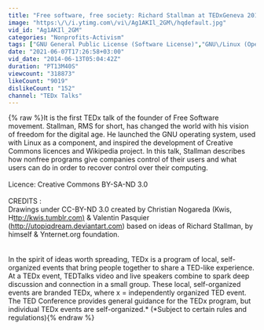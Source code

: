 ```yaml
---
title: "Free software, free society: Richard Stallman at TEDxGeneva 2014"
image: "https:\/\/i.ytimg.com\/vi\/Ag1AKIl_2GM\/hqdefault.jpg"
vid_id: "Ag1AKIl_2GM"
categories: "Nonprofits-Activism"
tags: ["GNU General Public License (Software License)","GNU\/Linux (Operating System)","ted"]
date: "2021-06-07T17:26:58+03:00"
vid_date: "2014-06-13T05:04:42Z"
duration: "PT13M40S"
viewcount: "318873"
likeCount: "9019"
dislikeCount: "152"
channel: "TEDx Talks"
---
```

{% raw %}It is the first TEDx talk of the founder of Free Software movement. Stallman, RMS for short, has changed the world with his vision of freedom for the digital age. He launched the GNU operating system, used with Linux as a component, and inspired the development of Creative Commons licences and Wikipedia project. In this talk, Stallman describes how nonfree programs give companies control of their users and what users can do in order to recover control over their computing.<br /><br />Licence: Creative Commons BY-SA-ND 3.0<br /><br />CREDITS :<br />Drawings under CC-BY-ND 3.0 created by Christian Nogareda (Kwis, H<a rel="nofollow" target="blank" href="ttp://kwis.tumblr.com)">ttp://kwis.tumblr.com)</a> &amp; Valentin Pasquier (<a rel="nofollow" target="blank" href="http://utopiqdream.deviantart.com)">http://utopiqdream.deviantart.com)</a> based on ideas of  Richard Stallman, by himself &amp; Ynternet.org foundation.<br /><br /><br />In the spirit of ideas worth spreading, TEDx is a program of local, self-organized events that bring people together to share a TED-like experience. At a TEDx event, TEDTalks video and live speakers combine to spark deep discussion and connection in a small group. These local, self-organized events are branded TEDx, where x = independently organized TED event. The TED Conference provides general guidance for the TEDx program, but individual TEDx events are self-organized.* (*Subject to certain rules and regulations){% endraw %}
